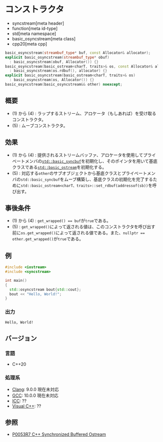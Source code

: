 # コンストラクタ
* syncstream[meta header]
* function[meta id-type]
* std[meta namespace]
* basic_osyncstream[meta class]
* cpp20[meta cpp]

```cpp
basic_osyncstream(streambuf_type* buf, const Allocator& allocator);              // (1)
explicit basic_osyncstream(streambuf_type* obuf)
  : basic_osyncstream(obuf, Allocator()) {}                                      // (2)
basic_osyncstream(basic_ostream<charT, traits>& os, const Allocator& allocator)
  : basic_osyncstream(os.rdbuf(), allocator) {}                                  // (3)
explicit basic_osyncstream(basic_ostream<charT, traits>& os)
  : basic_osyncstream(os, Allocator()) {}                                        // (4)
basic_osyncstream(basic_osyncstream&& other) noexcept;                           // (5)
```

## 概要
- (1) から (4) : ラップするストリーム、アロケータ（もしあれば）を受け取るコンストラクタ。
- (5) : ムーブコンストラクタ。


## 効果
- (1) から (4) : 提供されるストリームバッファ、アロケータを使用してプライベートメンバの[`std::basic_syncbuf`](../basic_syncbuf.md)を初期化し、そのポインタを用いて基底クラスである[`std::basic_ostream`](../../ostream/basic_ostream.md)を初期化する。
- (5) : 対応する`other`のサブオブジェクトから基底クラスとプライベートメンバの`std::basic_syncbuf`をムーブ構築し、基底クラスの初期化を完了するために`std::basic_ostream<charT、traits>::set_rdbuf(addressof(sb))`を呼び出す。


## 事後条件
- (1) から (4) : `get_wrapped() == buf`が`true`である。
- (5) : `get_wrapped()`によって返される値は、このコンストラクタを呼び出す前に`os.get_wrapped()`によって返される値である。また、`nullptr == other.get_wrapped()`が`true`である。


## 例
```cpp example
#include <iostream>
#include <syncstream>

int main()
{
  std::osyncstream bout{std::cout};
  bout << "Hello, World!";
}
```

### 出力
```
Hello, World!
```


## バージョン
### 言語
- C++20

### 処理系
- [Clang](/implementation.md#clang): 9.0.0 現在未対応
- [GCC](/implementation.md#gcc): 10.0.0 現在未対応
- [ICC](/implementation.md#icc): ??
- [Visual C++](/implementation.md#visual_cpp): ??


## 参照
- [P0053R7 C++ Synchronized Buffered Ostream](http://www.open-std.org/jtc1/sc22/wg21/docs/papers/2017/p0053r7.pdf)
